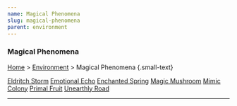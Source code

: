 ```yaml
---
name: Magical Phenomena
slug: magical-phenomena
parent: environment
---
```

### Magical Phenomena
[Home](dm-operations-center) > [Environment](environment) > Magical Phenomena {.small-text}

<div class="menu-container">
    <a href="eldritch-storm">Eldritch Storm</a>
    <a href="emotional-echo">Emotional Echo</a>
    <a href="enchanted-spring">Enchanted Spring</a>
    <a href="magic-mushroom">Magic Mushroom</a>
    <a href="mimic-colony">Mimic Colony</a>
    <a href="primal-fruit">Primal Fruit</a>
    <a href="unearthly-road">Unearthly Road</a>
</div>
<hr/>